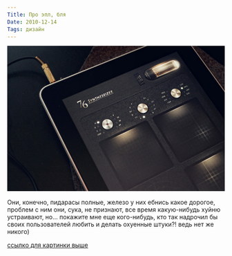 ```yaml
---
Title: Про эпл, бля
Date: 2010-12-14
Tags: дизайн
---
```


![Image](images/je-7.jpg)

Они, конечно, пидарасы полные, железо у них ебнись какое дорогое, проблем с ним они, сука, не признают, все время какую-нибудь хуйню устраивают, но... покажите мне еще кого-нибудь, кто так надрочил бы своих пользователей любить и делать охуенные штуки?! ведь нет же никого)

[ссылко для картинки выше](http://lookslikegooddesign.com/ipad-app-jonas-eriksson/)